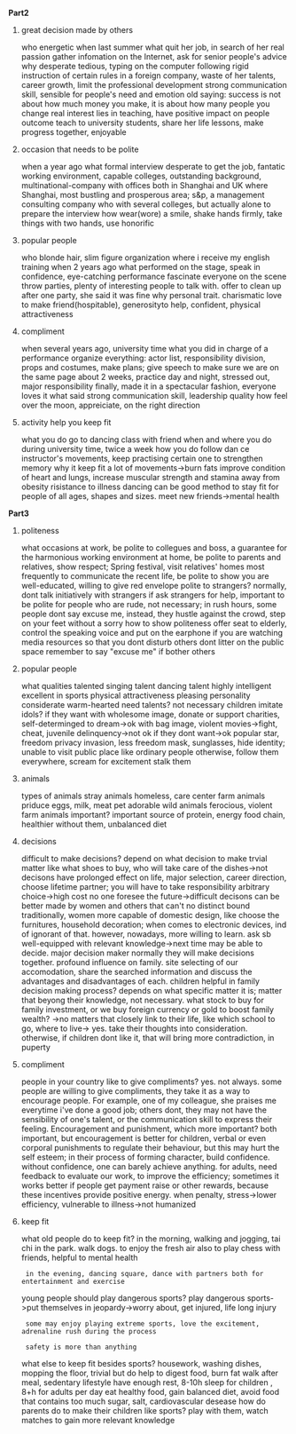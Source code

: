 **Part2**

1. great decision made by others

	who
		energetic
	when
		last summer
	what
		quit her job, in search of her real passion
		gather infomation on the Internet, ask for senior people's advice
	why
		desperate
		tedious, typing on the computer following rigid instruction of certain rules in a foreign company, waste of her talents, 
		career growth, limit the professional development
		strong communication skill, sensible for people's need and emotion
		old saying: success is not about how much money you make, it is about how many people you change
		real interest lies in teaching, have positive impact on people
	outcome
		teach to university students, share her life lessons, make progress together, enjoyable

2. occasion that needs to be polite
	
	when
		a year ago
	what
		formal interview
		desperate to get the job, fantatic working environment, capable colleges, outstanding background, multinational-company with offices both in Shanghai and UK
	where
		Shanghai, most bustling and prosperous area; s&p, a management consulting company
	who with
		several colleges, but actually alone to prepare the interview
	how
		wear(wore) a smile, shake hands firmly, take things with two hands, use honorific

3. popular people
	
	who
		blonde hair, slim figure
		organization where i receive my english training
	when
		2 years ago 
	what
		performed on the stage, speak in confidence, eye-catching performance fascinate everyone on the scene
		throw parties, plenty of interesting people to talk with. offer to clean up after one party, she said it was fine
	why
		personal trait. charismatic
		love to make friend(hospitable), generosityto help, confident, physical attractiveness

4. compliment
	
	when
		several years ago, university time
	what you did
		in charge of a performance
		organize everything: actor list, responsibility division, props and costumes, make plans; give speech to make sure we are on the same page
		about 2 weeks, practice day and night, stressed out, major responsibility
		finally, made it in a spectacular fashion, everyone loves it
	what said
		strong communication skill, leadership quality
	how feel
		over the moon, appreiciate, on the right direction

5. activity help you keep fit

	what you do
		go to dancing class with friend
	when and where you do
		during university time, twice a week
	how you do
		follow dan ce instructor's movements, keep practising certain one to strengthen memory
	why it keep fit
		a lot of movements->burn fats
		improve condition of heart and lungs, increase muscular strength and stamina
		away from obesity
		risistance to illness
		dancing can be good method to stay fit for people of all ages, shapes and sizes.
		meet new friends->mental health

**Part3**

1. politeness

	what occasions
		at work, be polite to collegues and boss, a guarantee for the harmonious working environment
		at home, be polite to parents and relatives, show respect; 
		Spring festival, visit relatives' homes most frequently to communicate the recent life, be polite to show you are well-educated, willing to give red envelope
	polite to strangers?
		normally, dont talk initiatively with strangers
		if ask strangers for help, important to be polite
		for people who are rude, not necessary; in rush hours, some people dont say excuse me, instead, they hustle against the crowd, step on your feet without a sorry
	how to show politeness
		offer seat to elderly, control the speaking voice and put on the earphone if you are watching media resources so that you dont disturb others
		dont litter on the public space
		remember to say "excuse me" if bother others

2. popular people

	what qualities
		talented
			singing talent
			dancing talent
			highly intelligent
			excellent in sports
		physical attractiveness
		pleasing personality
			considerate
			warm-hearted
	need talents?
		not necessary
	children imitate idols?
		if they want
			with wholesome image, donate or support charities, self-determinged to dream->ok
			with bag image, violent movies->fight, cheat, juvenile delinquency->not ok
		if they dont want->ok
	popular star, freedom
		privacy invasion, less freedom
		mask, sunglasses, hide identity; unable to visit public place like ordinary people
		otherwise, follow them everywhere, scream for excitement
		stalk them

3. animals

	types of animals
		stray animals
			homeless, care center
		farm animals
			priduce eggs, milk, meat
		pet
			adorable
		wild animals
			ferocious, violent
	farm animals important?
		important source of protein, energy
		food chain, healthier
		without them, unbalanced diet

4. decisions

	difficult to make decisions?
		depend on what decision to make
			trvial matter like what shoes to buy, who will take care of the dishes->not 
			decisons have prolonged effect on life, major selection, career direction, choose lifetime partner; you will have to take responsibility
			arbitrary choice->high cost
			no one foresee the future->difficult
	decisons can be better made by women and others that can't
		no distinct bound
		traditionally, women more capable of domestic design, like choose the furnitures, household decoration; when comes to electronic devices, ind of ignorant of that.
		however, nowadays, more willing to learn. ask sb well-equipped with relevant knowledge->next time may be able to decide.
	major decision maker
		normally they will make decisions together. profound influence on family.
		site selecting of our accomodation, share the searched information and discuss the advantages and disadvantages of each.
	children helpful in family decision making process?
		depends on what specific matter it is;
		matter that beyong their knowledge, not necessary. what stock to buy for family investment, or we buy foreign currency or gold to boost family wealth? ->no
		matters that closely link to their life, like which school to go, where to live-> yes. take their thoughts into consideration. otherwise, if children dont like it, that will bring more contradiction, in puperty

5. compliment

	people in your country like to give compliments?
		yes. not always. some people are willing to give compliments, they take it as a way to encourage people. For example, one of my colleague, she praises me everytime i've done a good job; others dont, they may not have the sensibility of one's talent, or the communication skill  to express their feeling.
	Encouragement and punishment, which more important?
		both important, but encouragement is better
		for children, verbal or even corporal punishments to regulate their behaviour, but this may hurt the self esteem;
		in their process of forming character, build confidence. without confidence, one can barely achieve anything.
		for adults, need feedback to evaluate our work, to improve the efficiency; sometimes it works better if people get payment raise or other rewards, because these incentives provide positive energy. when penalty, stress->lower efficiency, vulnerable to illness->not humanized

6. keep fit

	what old people do to keep fit?
		in the morning, walking and jogging, tai chi in the park. walk dogs. to enjoy the fresh air
		also to play chess with friends, helpful to mental health

		in the evening, dancing square, dance with partners both for entertainment and exercise

	young people should play dangerous sports?
		play dangerous sports->put themselves in jeopardy->worry about, get injured, life long injury

		some may enjoy playing extreme sports, love the excitement, adrenaline rush during the process

		safety is more than anything
	what else to keep fit besides sports?
		housework, washing dishes, mopping the floor, trivial but do help to digest food, burn fat
		walk after meal, sedentary lifestyle
		have enough rest, 8-10h sleep for children , 8+h for adults per day
		eat healthy food, gain balanced diet, avoid food that contains too much sugar, salt, cardiovascular desease
	how do parents do to make their children like sports?
		play with them, watch matches to gain more relevant knowledge
